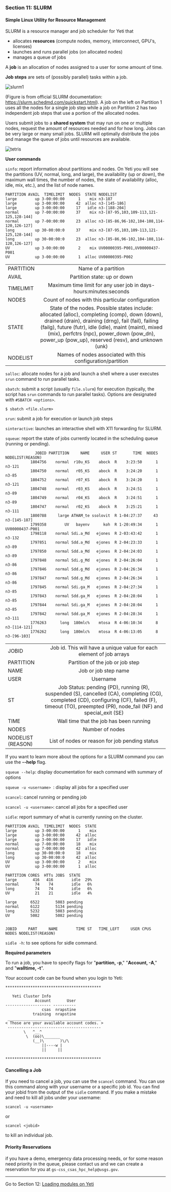 ### Section 11: SLURM

#### Simple Linux Utility for Resource Management

SLURM is a resource manager and job scheduler for Yeti that

- allocates **resources** (compute nodes, memory, interconnect, GPU's, licenses) 
- launches and runs parallel jobs (on allocated nodes)
- manages a queue of jobs

A **job** is an allocation of nodes assigned to a user for some amount of time.

**Job steps** are sets of (possibly parallel) tasks within a job.

![slurm1](./img/slurm.png)

(Figure is from official SLURM documentation: https://slurm.schedmd.com/quickstart.html). A job on the left on Partition 1 uses all the nodes for a single job step while a job on Partition 2 has two independent job steps that use a portion of the allocated nodes.

Users submit jobs to a **shared system** that may run on one or multiple nodes, request the amount of resources needed and for how long. Jobs can be very large or many small jobs. SLURM will optimally distribute the jobs and manage the queue of jobs until resources are available.  

![tetris](./img/tetris.png)

**User commands**

`sinfo`: report information about partitions and nodes. On Yeti you will see the partitions (UV, normal, long, and large), the availability (up or down), the maximum wall times, the number of nodes, the state of availability (alloc, idle, mix, etc.), and the list of node names.  

```
PARTITION AVAIL  TIMELIMIT  NODES  STATE NODELIST
large        up 3-00:00:00      1    mix n3-187
large        up 3-00:00:00     42  alloc n3-[145-186]
large        up 3-00:00:00     17   idle n3-[188-204]
normal       up 7-00:00:00     37    mix n3-[87-95,103,109-113,121-125,128-144]
normal       up 7-00:00:00     23  alloc n3-[85-86,96-102,104-108,114-120,126-127]
long         up 30-00:00:0     37    mix n3-[87-95,103,109-113,121-125,128-144]
long         up 30-00:00:0     23  alloc n3-[85-86,96-102,104-108,114-120,126-127]
UV           up 3-00:00:00      2    mix UV00000395-P001,UV00000437-P001
UV           up 3-00:00:00      1  alloc UV00000395-P002
```

|           |                                          |
| --------- | :--------------------------------------: |
| PARTITION |           Name of a partition            |
| AVAIL     |       Partition state: up or down        |
| TIMELIMIT | Maximum time limit for any user job in days-hours:minutes:seconds |
| NODES     | Count of nodes with this particular configuration |
| STATE     | State of the nodes. Possible states include: allocated (alloc), completing (comp), down (down), drained (drain), draining (drng), fail (fail), failing (failg), future (futr), idle (idle), maint (maint), mixed (mix), perfctrs (npc), power_down (pow_dn), power_up (pow_up), reserved (resv), and unknown (unk) |
| NODELIST  | Names of nodes associated with this configuration/partition |



`salloc`: allocate nodes for a job and launch a shell where a user executes `srun` command to run parallel tasks.

`sbatch`: submit a script (usually `file.slurm`) for execution (typically, the script has `srun` commands to run parallel tasks). Options are designated with `#SBATCH <options>`. 

```
$ sbatch <file.slurm>
```

`srun`: submit a job for execution or launch job steps

`sinteractive`: launches an interactive shell with X11 forwarding for SLURM.  

`squeue`: report the state of jobs currently located in the scheduling queue (running or pending). 

```
             JOBID PARTITION     NAME     USER ST       TIME  NODES NODELIST(REASON)
		   1804756    normal  r10u_KS    abock  R    3:23:50      1 n3-121
           1804750    normal   r05_KS    abock  R    3:24:20      1 n3-85
           1804752    normal   r07_KS    abock  R    3:24:20      1 n3-121
           1804748    normal   r03_KS    abock  R    3:24:51      1 n3-89
           1804749    normal   r04_KS    abock  R    3:24:51      1 n3-89
           1804747    normal   r02_KS    abock  R    3:25:21      1 n3-111
           1800788     large ATHAM_te ssolovit  R 1-04:27:37     43 n3-[145-187]
           1799358        UV   bayenv      koh  R 1-20:49:34      1 UV00000437-P001
           1798118    normal Sdi.a_Md   ejones  R 2-03:43:42      1 n3-132
           1797851    normal Sdd.a_Md   ejones  R 2-04:23:33      1 n3-89
           1797850    normal Sdd.a_Md   ejones  R 2-04:24:03      1 n3-89
           1797848    normal Sdi.g_Md   ejones  R 2-04:26:04      1 n3-86
           1797846    normal Sdd.g_Md   ejones  R 2-04:26:34      1 n3-86
           1797847    normal Sdd.g_Md   ejones  R 2-04:26:34      1 n3-86
           1797845    normal Sdi.ga_M   ejones  R 2-04:27:34      1 n3-85
           1797843    normal Sdd.ga_M   ejones  R 2-04:28:04      1 n3-85
           1797844    normal Sdi.ga_M   ejones  R 2-04:28:04      1 n3-85
           1797842    normal Sdd.ga_M   ejones  R 2-04:28:34      1 n3-111
           1776263      long  180mlc%    mtosa  R 4-06:10:34      8 n3-[114-121]
           1776262      long  180mlc%    mtosa  R 4-06:13:05      8 n3-[96-103]

```

|                   |                                          |
| ----------------- | :--------------------------------------: |
| JOBID             | Job id. This will have a unique value for each element of job arrays |
| PARTITION         |     Partition of the job or job step     |
| NAME              |           Job or job step name           |
| USER              |                 Username                 |
| ST                | Job Status: pending (PD), running (R), suspended (S), cancelled (CA), completing (CG), completed (CD), configuring (CF), failed (F), timeout (TO), preempted (PR), node_fail (NF) and special_exit (SE) |
| TIME              | Wall time that the job has been running  |
| NODES             |             Number of nodes              |
| NODELIST (REASON) | List of nodes or reason for job pending status |

If you want to learn more about the options for a SLURM command you can use the **--help** flag.

`squeue --help`: display documentation for each command with summary of options

`squeue -u <username> `: display all jobs for a specified user

`scancel`: cancel running or pending job 

`scancel -u <username>`: cancel all jobs for a specified user

`sidle`: report summary of what is currently running on the cluster.

```
PARTITION AVAIL  TIMELIMIT  NODES  STATE
large        up 3-00:00:00      1    mix
large        up 3-00:00:00     42  alloc
large        up 3-00:00:00     17   idle
normal       up 7-00:00:00     18    mix
normal       up 7-00:00:00     42  alloc
long         up 30-00:00:0     18    mix
long         up 30-00:00:0     42  alloc
UV           up 3-00:00:00      2    mix
UV           up 3-00:00:00      1  alloc

PARTITION CORES  HTTs JOBS  STATE     
large       416   416        idle  29%
normal       74    74        idle   6%
long         74    74        idle   6%
UV           21    21        idle   4%

large      6522       5083 pending
normal     6122       5134 pending
long       5232       5083 pending
UV         5082       5082 pending


JOBID     PART     NAME        TIME ST   TIME_LEFT     USER CPUS  NODES NODELIST(REASON)
```

`sidle -h`: to see options for sidle command.



**Required parameters** 

To run a job, you have to specify flags for "**partition, -p**," "**Account, -A**," and "**walltime, -t**".

Your account code can be found when you login to Yeti:

```
******************************************

   Yeti Cluster Info
             Account       User 
-------------------- ---------- 
                csas  nrapstine 
            training  nrapstine 
 _________________________________________ 
< Those are your available account codes. >
 ----------------------------------------- 
        \   ^__^
         \  (oo)\_______
            (__)\       )\/\
                ||----w |
                ||     ||

******************************************
```



#### Cancelling a Job

If you need to cancel a job, you can use the `scancel` command. You can use this command along with your username or a specific job id.  You can find your jobid from the output of the `sidle` command. If you make a mistake and need to kill all jobs under your username:

```
scancel -u <username>
```

or

```
scancel <jobid>
```

to kill an individual job.



#### Priority Reservations

if you have a demo, emergency data processing needs, or for some reason need priority in the queue, please contact us and we can create a reservation for you at `gs-css_csas_hpc_help@usgs.gov`.

------

Go to Section 12: [Loading modules on Yeti](./modules)